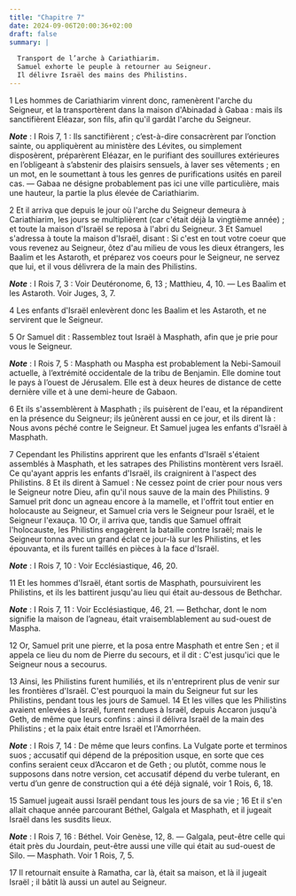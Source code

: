 ```yaml
---
title: "Chapitre 7"
date: 2024-09-06T20:00:36+02:00
draft: false
summary: |
  
  Transport de l’arche à Cariathiarim.
  Samuel exhorte le peuple à retourner au Seigneur.
  Il délivre Israël des mains des Philistins.
---
```



1 Les hommes de Cariathiarim vinrent donc, ramenèrent l'arche du Seigneur, et la transportèrent dans la maison d'Abinadad à Gabaa : mais ils sanctifièrent Eléazar, son fils, afin qu'il gardât l'arche du Seigneur.

***Note*** :  I Rois 7, 1 : Ils sanctifièrent ; c’est-à-dire consacrèrent par l’onction sainte, ou appliquèrent au ministère des Lévites, ou simplement disposèrent, préparèrent Eléazar, en le purifiant des souillures extérieures en l’obligeant à s’abstenir des plaisirs sensuels, à laver ses vêtements ; en un mot, en le soumettant à tous les genres de purifications usités en pareil cas. ― Gabaa ne désigne probablement pas ici une ville particulière, mais une hauteur, la partie la plus élevée de Cariathiarim.


2 Et il arriva que depuis le jour où l'arche du Seigneur demeura à Cariathiarim, les jours se multiplièrent (car c'était déjà la vingtième année) ; et toute la maison d'Israël se reposa à l'abri du Seigneur. 3 Et Samuel s'adressa à toute la maison d'Israël, disant : Si c'est en tout votre coeur que vous revenez au Seigneur, ôtez d'au milieu de vous les dieux étrangers, les Baalim et les Astaroth, et préparez vos coeurs pour le Seigneur, ne servez que lui, et il vous délivrera de la main des Philistins.

***Note*** :  I Rois 7, 3 : Voir Deutéronome, 6, 13 ; Matthieu, 4, 10. ― Les Baalim et les Astaroth. Voir Juges, 3, 7.

4 Les enfants d'Israël enlevèrent donc les Baalim et les Astaroth, et ne servirent que le Seigneur.


5 Or Samuel dit : Rassemblez tout Israël à Masphath, afin que je prie pour vous le Seigneur.

***Note*** :  I Rois 7, 5 : Masphath ou Maspha est probablement la Nebi-Samouil actuelle, à l’extrémité occidentale de la tribu de Benjamin. Elle domine tout le pays à l’ouest de Jérusalem. Elle est à deux heures de distance de cette dernière ville et à une demi-heure de Gabaon.

6 Et ils s'assemblèrent à Masphath ; ils puisèrent de l'eau, et la répandirent en la présence du Seigneur; ils jeûnèrent aussi en ce jour, et ils dirent là : Nous avons péché contre le Seigneur. Et Samuel jugea les enfants d'Israël à Masphath.


7 Cependant les Philistins apprirent que les enfants d'Israël s'étaient assemblés à Masphath, et les satrapes des Philistins montèrent vers Israël. Ce qu'ayant appris les enfants d'Israël, ils craignirent à l'aspect des Philistins. 8 Et ils dirent à Samuel : Ne cessez point de crier pour nous vers le Seigneur notre Dieu, afin qu'il nous sauve de la main des Philistins. 9 Samuel prit donc un agneau encore à la mamelle, et l'offrit tout entier en holocauste au Seigneur, et Samuel cria vers le Seigneur pour Israël, et le Seigneur l'exauça. 10 Or, il arriva que, tandis que Samuel offrait l'holocauste, les Philistins engagèrent la bataille contre Israël; mais le Seigneur tonna avec un grand éclat ce jour-là sur les Philistins, et les épouvanta, et ils furent taillés en pièces à la face d'Israël.

***Note*** :  I Rois 7, 10 : Voir Ecclésiastique, 46, 20.

11 Et les hommes d'Israël, étant sortis de Masphath, poursuivirent les Philistins, et ils les battirent jusqu'au lieu qui était au-dessous de Bethchar.

***Note*** :  I Rois 7, 11 : Voir Ecclésiastique, 46, 21. ― Bethchar, dont le nom signifie la maison de l’agneau, était vraisemblablement au sud-ouest de Maspha.

12 Or, Samuel prit une pierre, et la posa entre Masphath et entre Sen ; et il appela ce lieu du nom de Pierre du secours, et il dit : C'est jusqu'ici que le Seigneur nous a secourus.


13 Ainsi, les Philistins furent humiliés, et ils n'entreprirent plus de venir sur les frontières d'Israël. C'est pourquoi la main du Seigneur fut sur les Philistins, pendant tous les jours de Samuel. 14 Et les villes que les Philistins avaient enlevées à Israël, furent rendues à Israël, depuis Accaron jusqu'à Geth, de même que leurs confins : ainsi il délivra Israël de la main des Philistins ; et la paix était entre Israël et l'Amorrhéen.

***Note*** :  I Rois 7, 14 : De même que leurs confins. La Vulgate porte et terminos suos ; accusatif qui dépend de la préposition usque, en sorte que ces confins seraient ceux d’Accaron et de Geth ; ou plutôt, comme nous le supposons dans notre version, cet accusatif dépend du verbe tulerant, en vertu d’un genre de construction qui a été déjà signalé, voir 1 Rois, 6, 18.


15 Samuel jugeait aussi Israël pendant tous les jours de sa vie ; 16 Et il s'en allait chaque année parcourant Béthel, Galgala et Masphath, et il jugeait Israël dans les susdits lieux.

***Note*** :  I Rois 7, 16 : Béthel. Voir Genèse, 12, 8. ― Galgala, peut-être celle qui était près du Jourdain, peut-être aussi une ville qui était au sud-ouest de Silo. ― Masphath. Voir 1 Rois, 7, 5.

17 Il retournait ensuite à Ramatha, car là, était sa maison, et là il jugeait Israël ; il bâtit là aussi un autel au Seigneur.

